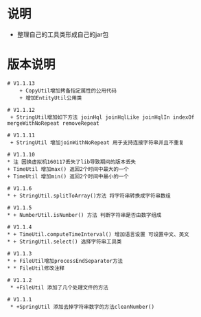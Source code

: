 ﻿# 说明
* 整理自己的工具类形成自己的jar包

# 版本说明
	# V1.1.13
		+ CopyUtil增加拷备指定属性的公用代码
		+ 增加EntityUtil公用类
	
	# V1.1.12
	 + StringUtil增加如下方法 joinHql joinHqlLike joinHqlIn indexOf mergeWithNoRepeat removeRepeat
	 
	# V1.1.11
	 + StringUtil 增加joinWithNoRepeat 用于支持连接字符串并且不重复
	  
	# V1.1.10
	* 注 因换虚拟机160117丢失了lib导致期间的版本丢失
	+ TimeUtil 增加max() 返回2个时间中最大的一个
	+ TimeUtil 增加min() 返回2个时间中最小的一个

	# V1.1.6
	* + StringUtil.splitToArray()方法 将字符串转换成字符串数组

	# V1.1.5
	* + NumberUtil.isNumber() 方法 判断字符串是否由数字组成

	# V1.1.4
	* + TimeUtil.computeTimeInterval() 增加语言设置 可设置中文、英文
	* + StringUtil.select() 选择字符串工具类

	# V1.1.3
	* + FileUtil增加processEndSeparator方法
	* * FileUtil修改注释

	# V1.1.2
	 * +FileUtil 添加了几个处理文件的方法

	# V1.1.1
	 * +SpringUtil 添加去掉字符串数字的方法cleanNumber()

